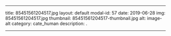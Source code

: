 
---
title: 85451561204517.jpg
layout: default
modal-id: 57
date: 2019-06-28
img: 85451561204517.jpg
thumbnail: 85451561204517-thumbnail.jpg
alt: image-alt
category: cate_human
description: .

---
